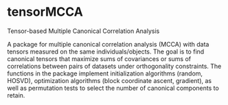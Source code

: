 # tensorMCCA
Tensor-based Multiple Canonical Correlation Analysis

A package for multiple canonical correlation analysis (MCCA) with data tensors measured on the same individuals/objects. The goal is to find canonical tensors that maximize sums of covariances or sums of correlations between pairs of datasets under orthogonality constraints. The functions in the package implement initialization algorithms (random, HOSVD), optimization algorithms (block coordinate ascent, gradient), as well as permutation tests to select the number of canonical components to retain. 
